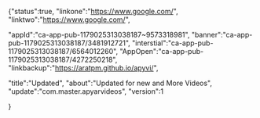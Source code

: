 {"status":true,
"linkone":"https://www.google.com/",
"linktwo":"https://www.google.com/",

"appId":"ca-app-pub-1179025313038187~9573318981",
"banner":"ca-app-pub-1179025313038187/3481912721",
"interstial":"ca-app-pub-1179025313038187/6564012260",
"AppOpen":"ca-app-pub-1179025313038187/4272250218",
"linkbackup":"https://aratpm.github.io/apyvi/",



"title":"Updated",
"about":"Updated for new and More Videos",
"update":"com.master.apyarvideos",
"version":1

}
